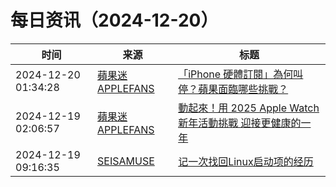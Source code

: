 ﻿# 每日资讯（2024-12-20）

|时间|来源|标题|
|---|---|---|
|2024-12-20 01:34:28|[蘋果迷 APPLEFANS](https://applefans.today/feed/)|[「iPhone 硬體訂閱」為何叫停？蘋果面臨哪些挑戰？](https://applefans.today/2024-12-iphone-hardware-subscription-service/)|
|2024-12-19 02:06:57|[蘋果迷 APPLEFANS](https://applefans.today/feed/)|[動起來！用 2025 Apple Watch 新年活動挑戰 迎接更健康的一年](https://applefans.today/2024-12-apple-watch-activity-challenge-new-year/)|
|2024-12-19 09:16:35|[SEISAMUSE](https://www.seis-jun.xyz/atom.xml)|[记一次找回Linux启动项的经历](http://www.seis-jun.xyz/find-linux-back)|
